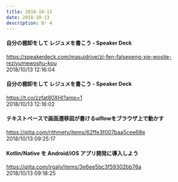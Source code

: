 ```yaml
---
title: 2018-10-13
date: 2018-10-13
description: B! 4
---
```


#### 自分の棚卸をして レジュメを書こう - Speaker Deck
https://speakerdeck.com/masuidrive/zi-fen-falsepeng-xie-wosite-reziyumewoshu-kou<br>
2018/10/13 12:16:04<br>


#### 自分の棚卸をして レジュメを書こう - Speaker Deck
https://t.co/zzfat80XHI?amp=1<br>
2018/10/13 12:16:02<br>


#### テキストベースで画面遷移図が書けるuiflowをブラウザ上で動かす
https://qiita.com/rithmety/items/62ffe3f007baa5cee68e<br>
2018/10/13 09:25:17<br>


#### Kotlin/Native を Android/iOS アプリ開発に導入しよう
https://qiita.com/irgaly/items/3e6ee5bc3f59302bb76a<br>
2018/10/13 09:18:25<br>


